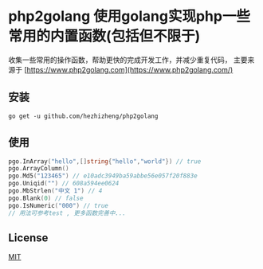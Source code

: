 # php2golang 使用golang实现php一些常用的内置函数(包括但不限于)

收集一些常用的操作函数，帮助更快的完成开发工作，并减少重复代码，
主要来源于 [https://www.php2golang.com](https://www.php2golang.com/)

## 安装
`go get -u github.com/hezhizheng/php2golang`

## 使用
```go
pgo.InArray("hello",[]string{"hello","world"}) // true
pgo.ArrayColumn()
pgo.Md5("123465") // e10adc3949ba59abbe56e057f20f883e
pgo.Uniqid("") // 608a594ee0624
pgo.MbStrlen("中文 1") // 4
pgo.Blank(0) // false
pgo.IsNumeric("000") // true
// 用法可参考test , 更多函数完善中...
```

## License
[MIT](./LICENSE.txt)